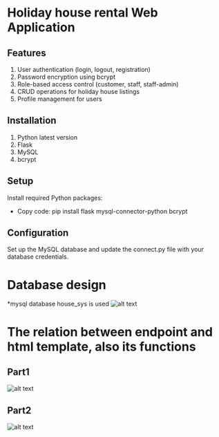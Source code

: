 
# Holiday house rental Web Application


## Features
1. User authentication (login, logout, registration)
2. Password encryption using bcrypt
3. Role-based access control (customer, staff, staff-admin)
4. CRUD operations for holiday house listings
5. Profile management for users

## Installation

1. Python latest version
2. Flask
3. MySQL
4. bcrypt


## Setup
Install required Python packages:

* Copy code: 
pip install flask mysql-connector-python bcrypt

## Configuration
Set up the MySQL database and update the connect.py file with your database credentials.

# Database design
*mysql database house_sys is used
![alt text](https://github.com/WeiZhang0317/639-assignment1/blob/main/flask-login%20-%20Hashing/flask-login%20-%20Hashing/static/readme1.jpg)

# The relation between endpoint and html template, also its functions
## Part1  
![alt text](https://github.com/WeiZhang0317/639-assignment1/blob/main/flask-login%20-%20Hashing/flask-login%20-%20Hashing/static/readme2.jpg)

## Part2  
![alt text](https://github.com/WeiZhang0317/639-assignment1/blob/main/flask-login%20-%20Hashing/flask-login%20-%20Hashing/static/readme3.jpg)
